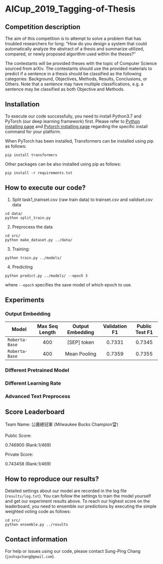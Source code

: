 # AICup_2019_Tagging-of-Thesis

## Competition description

The aim of this competition is to attempt to solve a problem that has troubled researchers for long: “How do you design a system that could automatically analyze the abstract of a thesis and summarize utilized, compared, or newly proposed algorithm used within the theses?”

The contestants will be provided theses with the topic of Computer Science sourced from arXiv. The contestants should use the provided materials to predict if a sentence in a thesis should be classified as the following categories: Background, Objectives, Methods, Results, Conclusions, or Others. Note that a sentence may have multiple classifications, e.g. a sentence may be classified as both Objective and Methods.

## Installation

To execute our code successfully, you need to install Python3.7 and PyTorch (our deep learning framework) first. Please refer to [Python installing page](https://www.python.org/downloads/) and [Pytorch installing page](https://pytorch.org/get-started/locally/#start-locally) regarding the specific install command for your platform.

When PyTorch has been installed, Transformers can be installed using pip as follows:
```
pip install transformers
```

Other packages can be also installed using pip as follows:
```
pip install -r requirements.txt
```

## How to execute our code?

1. Split task1_trainset.csv (raw train data) to trainset.csv and validset.csv data
```
cd data/
python split_train.py
```

2. Preprocess the data
```
cd src/
python make_dataset.py ../data/
```

3. Training:
```
python train.py ../models/
```

4. Predicting
```
python predict.py ../models/ --epoch 3
```
where `--epoch` specifies the save model of which epoch to use.


## Experiments


### Output Embedding


Model |  Max Seq Length | Output Embedding  |  Validation F1 | Public Test F1 |
----- |:--------------: |:----------: | :-------------:| :-------------:|
`Roberta-Base`|   400  |[SEP] token |  0.7331 | 0.7345   | 
`Roberta-Base`|   400  | Mean Pooling |  0.7359 | 0.7355   | 

### Different Pretrained Model


### Different Learning Rate


### Advanced Text Preprocess


## Score Leaderboard
Team Name: 公鹿總冠軍 (Milwaukee Bucks Champion:trophy:)

Public Score:

0.746900 (Rank:1/469)

Private Score:

0.743458 (Rank:1/469)

## How to reproduce our results?

Detailed settings about our model are recorded in the log file (`results/log.txt`). You can follow the settings to train the model yourself and get our experiment results above. To reach our highest score on the leaderboard, you need to ensemble our predictions by executing the simple weighted voting code as follows:

```
cd src/
python ensemble.py ../results
```

## Contact information

For help or issues using our code, please contact Sung-Ping Chang (`joshspchang@gmail.com`).
